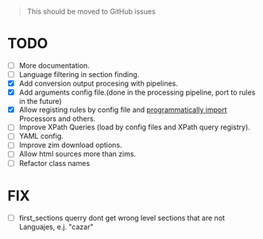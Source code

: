 > This should be moved to GitHub issues

# TODO

- [ ] More documentation.
- [ ] Language filtering in section finding.
- [x] Add conversion output procesing with pipelines.
- [x] Add arguments config file.(done in the processing pipeline, port to rules in the future)
- [x] Allow registing rules by config file and [programmatically import](https://docs.python.org/3/library/importlib.html) Processors and others.
- [ ] Improve XPath Queries (load by config files and XPath query registry).
- [ ] YAML config.
- [ ] Improve zim download options.
- [ ] Allow html sources more than zims.
- [ ] Refactor class names

# FIX

- [ ] first_sections querry dont get wrong level sections that are not Languajes, e.j. "cazar"